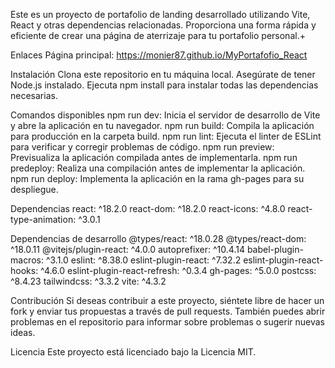 Este es un proyecto de portafolio de landing desarrollado utilizando Vite, React y otras dependencias relacionadas. Proporciona una forma rápida y eficiente de crear una página de aterrizaje para tu portafolio personal.+

Enlaces
Página principal:
 https://monier87.github.io/MyPortafofio_React

Instalación
Clona este repositorio en tu máquina local.
Asegúrate de tener Node.js instalado.
Ejecuta npm install para instalar todas las dependencias necesarias.

Comandos disponibles
npm run dev: Inicia el servidor de desarrollo de Vite y abre la aplicación en tu navegador.
npm run build: Compila la aplicación para producción en la carpeta build.
npm run lint: Ejecuta el linter de ESLint para verificar y corregir problemas de código.
npm run preview: Previsualiza la aplicación compilada antes de implementarla.
npm run predeploy: Realiza una compilación antes de implementar la aplicación.
npm run deploy: Implementa la aplicación en la rama gh-pages para su despliegue.

Dependencias
react: ^18.2.0
react-dom: ^18.2.0
react-icons: ^4.8.0
react-type-animation: ^3.0.1

Dependencias de desarrollo
@types/react: ^18.0.28
@types/react-dom: ^18.0.11
@vitejs/plugin-react: ^4.0.0
autoprefixer: ^10.4.14
babel-plugin-macros: ^3.1.0
eslint: ^8.38.0
eslint-plugin-react: ^7.32.2
eslint-plugin-react-hooks: ^4.6.0
eslint-plugin-react-refresh: ^0.3.4
gh-pages: ^5.0.0
postcss: ^8.4.23
tailwindcss: ^3.3.2
vite: ^4.3.2

Contribución
Si deseas contribuir a este proyecto, siéntete libre de hacer un fork y enviar tus propuestas a través de pull requests. También puedes abrir problemas en el repositorio para informar sobre problemas o sugerir nuevas ideas.



Licencia
Este proyecto está licenciado bajo la Licencia MIT.








